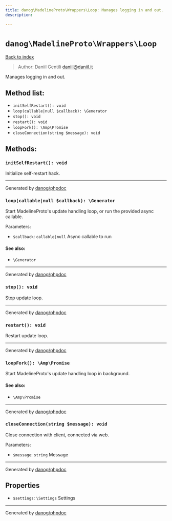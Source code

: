 ```yaml
---
title: danog\MadelineProto\Wrappers\Loop: Manages logging in and out.
description: 

---
```

# `danog\MadelineProto\Wrappers\Loop`
[Back to index](../../../index.md)

> Author: Daniil Gentili <daniil@daniil.it>  
  

Manages logging in and out.  




## Method list:
* `initSelfRestart(): void`
* `loop(callable|null $callback): \Generator`
* `stop(): void`
* `restart(): void`
* `loopFork(): \Amp\Promise`
* `closeConnection(string $message): void`

## Methods:
### `initSelfRestart(): void`

Initialize self-restart hack.


---
Generated by [danog/phpdoc](https://phpdoc.daniil.it)

### `loop(callable|null $callback): \Generator`

Start MadelineProto's update handling loop, or run the provided async callable.


Parameters:
* `$callback`: `callable|null` Async callable to run  


#### See also: 
* `\Generator`



---
Generated by [danog/phpdoc](https://phpdoc.daniil.it)

### `stop(): void`

Stop update loop.


---
Generated by [danog/phpdoc](https://phpdoc.daniil.it)

### `restart(): void`

Restart update loop.


---
Generated by [danog/phpdoc](https://phpdoc.daniil.it)

### `loopFork(): \Amp\Promise`

Start MadelineProto's update handling loop in background.


#### See also: 
* `\Amp\Promise`



---
Generated by [danog/phpdoc](https://phpdoc.daniil.it)

### `closeConnection(string $message): void`

Close connection with client, connected via web.


Parameters:
* `$message`: `string` Message  


---
Generated by [danog/phpdoc](https://phpdoc.daniil.it)

## Properties
* `$settings`: `\Settings` Settings
---
Generated by [danog/phpdoc](https://phpdoc.daniil.it)
